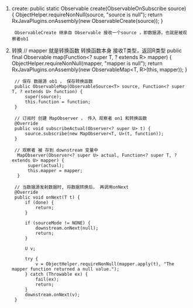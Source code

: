 
1. create:
        public static <T> Observable<T> create(ObservableOnSubscribe<T> source) {
            ObjectHelper.requireNonNull(source, "source is null");
            return RxJavaPlugins.onAssembly(new ObservableCreate<T>(source));
        }

        ObservableCreate 继承自 Observable 接收一个source ，即数据源，也就是被观察者ob1

2. 转换
        // mapper 就是转换函数 转换函数本身 接收T类型，返回R类型
        public final <R> Observable<R> map(Function<? super T, ? extends R> mapper) {
            ObjectHelper.requireNonNull(mapper, "mapper is null");
            return RxJavaPlugins.onAssembly(new ObservableMap<T, R>(this, mapper));
        }

        // 保存 数据源 ob1 ， 保存转换函数
        public ObservableMap(ObservableSource<T> source, Function<? super T, ? extends U> function) {
            super(source);
            this.function = function;
        }

        // 订阅时 创建 MapObserver ， 传入 观察者 on1 和转换函数
        @Override
        public void subscribeActual(Observer<? super U> t) {
            source.subscribe(new MapObserver<T, U>(t, function));
        }

        // 观察者 被 存到 downstream 变量中
         MapObserver(Observer<? super U> actual, Function<? super T, ? extends U> mapper) {
             super(actual);
             this.mapper = mapper;
         }

        // 当数据源发射数据时, 将数据转换后， 再调用onNext
        @Override
        public void onNext(T t) {
            if (done) {
                return;
            }

            if (sourceMode != NONE) {
                downstream.onNext(null);
                return;
            }

            U v;

            try {
                v = ObjectHelper.requireNonNull(mapper.apply(t), "The mapper function returned a null value.");
            } catch (Throwable ex) {
                fail(ex);
                return;
            }
            downstream.onNext(v);
        }
